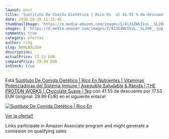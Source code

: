 ```yaml
---
layout: post
title: 'Sustituto De Comida Dietético | Rico En  al 41.55 % de descuento'
date: 2020-10-28 11:32:40
thumbnailImage: 'https://m.media-amazon.com/images/I/413GZWkIkuL._SL200_.jpg'
images: [ 'https://m.media-amazon.com/images/I/413GZWkIkuL._SL200_.jpg' ]
comments: true
category: ofertas
author: ring
slug: B00LB5LODA
description:
actualPrice: 17.53 EUR
comparePrice: 29.99 EUR
inStock: true
---
```


Está [Sustituto De Comida Dietético | Rico En Nutrientes | Vitaminas Potenciadoras del Sistema Inmune | Asequible  Saludable & Rápida | THE PROTEIN WORKS | Chocolate Suave | 1kg](https://www.amazon.es/dp/B00LB5LODA/?tag=tolees-21) con 41.55 de descuento por 17.53 EUR (original: 29.99 EUR) en el siguiente enlace!

[![Sustituto De Comida Dietético | Rico En ](https://m.media-amazon.com/images/I/413GZWkIkuL._SL200_.jpg)](https://www.amazon.es/dp/B00LB5LODA/?tag=tolees-21)

[Ver la oferta!!](https://www.amazon.es/dp/B00LB5LODA/?tag=tolees-21)

Links participate in Amazon Associate program and might generate a comission on qualifying sales


